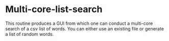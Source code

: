 # Multi-core-list-search
This routine produces a GUI from which one can conduct a multi-core search of a csv list of words. You can either use an existing file or generate a  list of random words.
